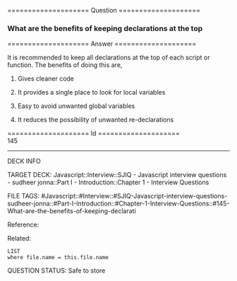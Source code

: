 ==================== Question ====================  

### What are the benefits of keeping declarations at the top  

==================== Answer ====================  

It is recommended to keep all declarations at the top of each script or function. The benefits of doing this are,

1. Gives cleaner code

2. It provides a single place to look for local variables

3. Easy to avoid unwanted global variables

4. It reduces the possibility of unwanted re-declarations

==================== Id ====================  
145

---

DECK INFO

TARGET DECK: Javascript::Interview::SJIQ - Javascript interview questions - sudheer jonna::Part I - Introduction::Chapter 1 - Interview Questions

FILE TAGS: #Javascript::#Interview::#SJIQ-Javascript-interview-questions-sudheer-jonna::#Part-I-Introduction::#Chapter-1-Interview-Questions::#145-What-are-the-benefits-of-keeping-declarati

Reference:

Related:

```dataview
LIST
where file.name = this.file.name
```

QUESTION STATUS: Safe to store
